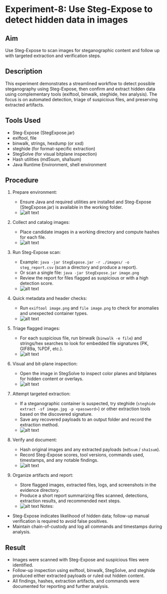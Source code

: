 # Experiment-8: Use Steg-Expose to detect hidden data in images

## Aim
Use Steg-Expose to scan images for steganographic content and follow up with targeted extraction and verification steps.

## Description
This experiment demonstrates a streamlined workflow to detect possible steganography using Steg-Expose, then confirm and extract hidden data using complementary tools (exiftool, binwalk, steghide, hex analysis). The focus is on automated detection, triage of suspicious files, and preserving extracted artifacts.

## Tools Used
- Steg-Expose (StegExpose.jar)
- exiftool, file
- binwalk, strings, hexdump (or xxd)
- steghide (for format-specific extraction)
- StegSolve (for visual bitplane inspection)
- Hash utilities (md5sum, sha1sum)
- Java Runtime Environment, shell environment

## Procedure
1. Prepare environment:
   - Ensure Java and required utilities are installed and Steg-Expose (StegExpose.jar) is available in the working folder.
   - ![alt text](<screenshot 8/Screenshot_2025-07-30_01_06_49.png>)

2. Collect and catalog images:
   - Place candidate images in a working directory and compute hashes for each file.
   - ![alt text](<screenshot 8/Screenshot_2025-10-27_14_25_04.png>)
3. Run Steg-Expose scan:
   - Example: `java -jar StegExpose.jar -r ./images/ -o steg_report.csv` (scan a directory and produce a report).  
   - Or scan a single file: `java -jar StegExpose.jar image.png`
   - Review the report for files flagged as suspicious or with a high detection score.
   - ![alt text](<screenshot 8/Screenshot_2025-10-27_14_25_07.png>)

4. Quick metadata and header checks:
   - Run `exiftool image.png` and `file image.png` to check for anomalies and unexpected container types.
   - ![alt text](<screenshot 8/Screenshot_2025-10-27_14_25_09.png>)
5. Triage flagged images:
   - For each suspicious file, run binwalk (`binwalk -e file`) and strings/hex searches to look for embedded file signatures (PK, GIF89a, %PDF, etc.).
   - ![alt text](<screenshot 8/Screenshot_2025-10-27_14_25_20.png>)

6. Visual and bit-plane inspection:
   - Open the image in StegSolve to inspect color planes and bitplanes for hidden content or overlays.
   - ![alt text](<screenshot 8/Screenshot_2025-10-27_14_25_22.png>)
7. Attempt targeted extraction:
   - If a steganographic container is suspected, try steghide (`steghide extract -sf image.jpg -p <password>`) or other extraction tools based on the discovered signature.
   - Save any recovered payloads to an output folder and record the extraction method.
   - ![alt text](<screenshot 8/Screenshot_2025-10-27_14_25_40.png>)

8. Verify and document:
   - Hash original images and any extracted payloads (`md5sum` / `sha1sum`).
   - Record Steg-Expose scores, tool versions, commands used, timestamps, and any notable findings.
   - ![alt text](<screenshot 8/Screenshot 2025-10-27 235849.png>)
9. Organize artifacts and report:
   - Store flagged images, extracted files, logs, and screenshots in the evidence directory.
   - Produce a short report summarizing files scanned, detections, extraction results, and recommended next steps.
   - ![alt text](<screenshot 8/Screenshot_2025-10-27_14_25_59.png>)
Notes:
- Steg-Expose indicates likelihood of hidden data; follow-up manual verification is required to avoid false positives.
- Maintain chain-of-custody and log all commands and timestamps during analysis.

## Result
- Images were scanned with Steg-Expose and suspicious files were identified.
- Follow-up inspection using exiftool, binwalk, StegSolve, and steghide produced either extracted payloads or ruled out hidden content.
- All findings, hashes, extraction artifacts, and commands were documented for reporting and further analysis.
